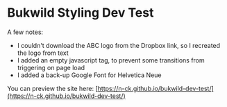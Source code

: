 # Bukwild Styling Dev Test

A few notes:
* I couldn't download the ABC logo from the Dropbox link, so I recreated the logo from text
* I added an empty javascript tag, to prevent some transitions from triggering on page load
* I added a back-up Google Font for Helvetica Neue

You can preview the site here: [https://n-ck.github.io/bukwild-dev-test/](https://n-ck.github.io/bukwild-dev-test/)